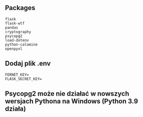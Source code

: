 ## Packages
```
flask
flask-wtf
pandas
cryptography
psycopg2
load-dotenv
python-calamine
openpyxl
```
## Dodaj plik .env
```
FERNET_KEY=
FLASK_SECRET_KEY=
```
## Psycopg2 może nie działać w nowszych wersjach Pythona na Windows (Python 3.9 działa)

